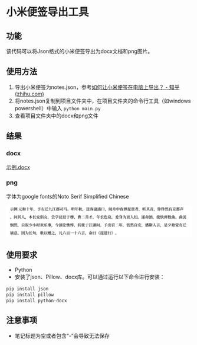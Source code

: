 # 小米便签导出工具

## 功能

该代码可以将Json格式的小米便签导出为docx文档和png图片。

## 使用方法

1. 导出小米便签为notes.json，参考[如何让小米便签在电脑上导出？ - 知乎 (zhihu.com)](https://www.zhihu.com/question/35329107/answer/2726573615)
2. 将notes.json复制到项目文件夹中，在项目文件夹的命令行工具（如windows powershell）中输入 `python main.py`
3. 查看项目文件夹中的docx和png文件

## 结果

### docx

[示例.docx](./示例.docx)

### png

字体为google fonts的Noto Serif Simplified Chinese

![Image1](./示例.png)

## 使用要求

- Python
- 安装了json、Pillow、docx库。可以通过运行以下命令进行安装：

```shell
pip install json
pip install pillow
pip install python-docx
```

## 注意事项

- 笔记标题为空或者包含“-”会导致无法保存

  